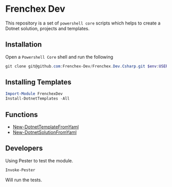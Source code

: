 # Frenchex Dev

This repository is a set of `powershell core` scripts which helps to create a Dotnet solution, projects and templates.

## Installation

Open a `Powershell Core` shell and run the following

```powershell
git clone git@github.com:Frenchex-Dev/Frenchex.Dev.Csharp.git $env:USERPROFILE\Documents\PowerShell\Modules\FrenchexDev
```

## Installing Templates

```powershell
Import-Module FrenchexDev
Install-DotnetTemplates -All
```

## Functions

* [New-DotnetTemplateFromYaml](doc/New-DotnetTemplateFromYaml.md)
* [New-DotnetSolutionFromYaml](doc/New-DotnetSolutionFromYaml.md)

## Developers

Using Pester to test the module.

```powershell
Invoke-Pester
```

Will run the tests.
